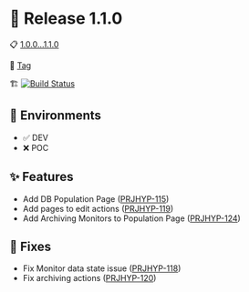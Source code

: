 # :tada: Release 1.1.0

:clipboard: [1.0.0...1.1.0](https://for-git-prod.lb.local/forensic_monitoring/hydro-ui/compare/1.0.0...1.1.0)

:paperclip: [Tag](https://for-git-prod.lb.local/forensic_monitoring/hydro-ui/tags/1.1.0)

:building_construction: [![Build Status](https://mn2forbld0001d0/buildStatus/icon?job=hydro-ui-pipeline%2F1.1.0&build=1)](https://mn2forbld0001d0/job/hydro-ui-pipeline/job/1.1.0/1/)

## :deciduous_tree: Environments

- :white_check_mark: DEV
- :x: POC

## :sparkles: Features

- Add DB Population Page ([PRJHYP-115](https://jira/browse/PRJHYP-115))
- Add pages to edit actions ([PRJHYP-119](https://jira/browse/PRJHYP-119))
- Add Archiving Monitors to Population Page ([PRJHYP-124](https://jira/browse/PRJHYP-124))

## :wrench: Fixes

- Fix Monitor data state issue ([PRJHYP-118](https://jira/browse/PRJHYP-118))
- Fix archiving actions ([PRJHYP-120](https://jira/browse/PRJHYP-120))
